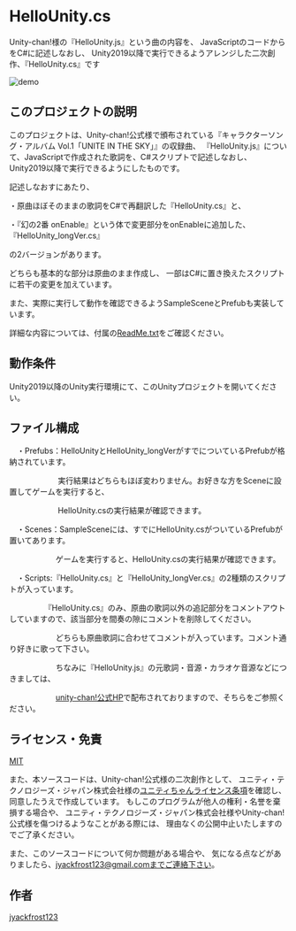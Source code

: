# HelloUnity.cs
Unity-chan!様の『HelloUnity.js』という曲の内容を、
JavaScriptのコードからをC#に記述しなおし、
Unity2019以降で実行できるようアレンジした二次創作、『HelloUnity.cs』です

![demo](https://user-images.githubusercontent.com/33057576/121231497-70b8af00-c8cb-11eb-8eba-ccff80baecc4.gif)

## このプロジェクトの説明
このプロジェクトは、Unity-chan!公式様で頒布されている『キャラクターソング・アルバム Vol.1「UNITE IN THE SKY」』の収録曲、
『HelloUnity.js』について、JavaScriptで作成された歌詞を、C#スクリプトで記述しなおし、Unity2019以降で実行できるようにしたものです。

記述しなおすにあたり、

・原曲ほぼそのままの歌詞をC#で再翻訳した『HelloUnity.cs』と、

・『幻の2番 onEnable』という体で変更部分をonEnableに追加した、『HelloUnity_longVer.cs』

の2バージョンがあります。

どちらも基本的な部分は原曲のまま作成し、
一部はC#に置き換えたスクリプトに若干の変更を加えています。

また、実際に実行して動作を確認できるようSampleSceneとPrefubも実装しています。

詳細な内容については、付属の[ReadMe.txt](https://github.com/jyackfrost123/HelloUnity.cs/blob/master/Assets/ReadMe.txt)をご確認ください。

## 動作条件
Unity2019以降のUnity実行環境にて、このUnityプロジェクトを開いてください。

## ファイル構成
　・Prefubs：HelloUnityとHelloUnity_longVerがすでについているPrefubが格納されています。
 
　　　　　　 実行結果はどちらもほぼ変わりません。お好きな方をSceneに設置してゲームを実行すると、
 
 　　　　　　 HelloUnity.csの実行結果が確認できます。

　・Scenes：SampleSceneには、すでにHelloUnity.csがついているPrefubが置いてあります。
 
　　　　　　ゲームを実行すると、HelloUnity.csの実行結果が確認できます。

　・Scripts:『HelloUnity.cs』と『HelloUnity_longVer.cs』の2種類のスクリプトが入っています。
 
  　　　　　『HelloUnity.cs』のみ、原曲の歌詞以外の追記部分をコメントアウトしていますので、該当部分を間奏の隙にコメントを削除してください。
 
 　　　　　　どちらも原曲歌詞に合わせてコメントが入っています。コメント通り好きに歌って下さい。
       
  　　　　　　ちなみに『HelloUnity.js』の元歌詞・音源・カラオケ音源などにつきましては、
        
  　　　　　　[unity-chan!公式HP](https://unity-chan.com/)で配布されておりますので、そちらをご参照ください。


## ライセンス・免責

[MIT](https://github.com/jyackfrost123/HelloUnity.cs/blob/master/Assets/MIT_Licence.txt)

また、本ソースコードは、Unity-chan!公式様の二次創作として、
ユニティ・テクノロジーズ・ジャパン株式会社様の[ユニティちゃんライセンス条項](https://unity-chan.com/contents/guideline/)を確認し、
同意したうえで作成しています。
もしこのプログラムが他人の権利・名誉を棄損する場合や、
ユニティ・テクノロジーズ・ジャパン株式会社様やUnity-chan!公式様を傷つけるようなことがある際には、
理由なくの公開中止いたしますのでご了承ください。

また、このソースコードについて何か問題がある場合や、
気になる点などがありましたら、jyackfrost123@gmail.comまでご連絡下さい。

## 作者

[jyackfrost123](https://github.com/jyackfrost123)


